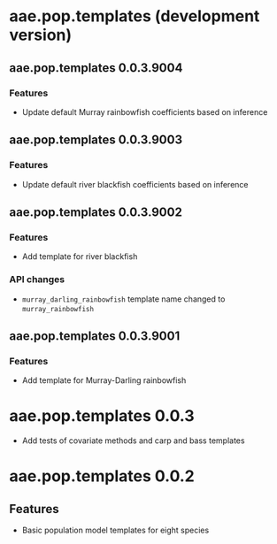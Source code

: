 # aae.pop.templates (development version)

## aae.pop.templates 0.0.3.9004

### Features

- Update default Murray rainbowfish coefficients based on inference

## aae.pop.templates 0.0.3.9003

### Features

- Update default river blackfish coefficients based on inference

## aae.pop.templates 0.0.3.9002

### Features

- Add template for river blackfish

### API changes

- `murray_darling_rainbowfish` template name changed to `murray_rainbowfish`

## aae.pop.templates 0.0.3.9001

### Features

- Add template for Murray-Darling rainbowfish

# aae.pop.templates 0.0.3

- Add tests of covariate methods and carp and bass templates

# aae.pop.templates 0.0.2

## Features

- Basic population model templates for eight species


